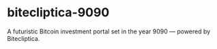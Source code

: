 # bitecliptica-9090
A futuristic Bitcoin investment portal set in the year 9090 — powered by Bitecliptica.
